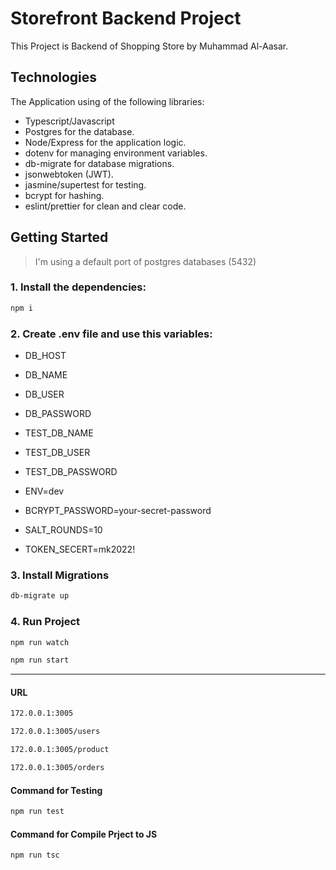 # Storefront Backend Project
This Project is Backend of Shopping Store by Muhammad Al-Aasar.

## Technologies
The Application using of the following libraries:
- Typescript/Javascript
- Postgres for the database.
- Node/Express for the application logic.
- dotenv for managing environment variables.
- db-migrate for database migrations.
- jsonwebtoken (JWT).
- jasmine/supertest for testing.
- bcrypt for hashing.
- eslint/prettier for clean and clear code.

## Getting Started
> I'm using a default port of postgres databases (5432)

### 1. Install the dependencies:
```sh
npm i
```
### 2. Create .env file and use this variables:
- DB_HOST
- DB_NAME
- DB_USER
- DB_PASSWORD
- TEST_DB_NAME
- TEST_DB_USER
- TEST_DB_PASSWORD

- ENV=dev
- BCRYPT_PASSWORD=your-secret-password
- SALT_ROUNDS=10
- TOKEN_SECERT=mk2022!

### 3. Install Migrations
```sh
db-migrate up
```
### 4. Run Project
```sh
npm run watch
```
```sh
npm run start
```

---
#### URL
```sh
172.0.0.1:3005
```
```sh
172.0.0.1:3005/users
```
```sh
172.0.0.1:3005/product
```
```sh
172.0.0.1:3005/orders
```

#### Command for Testing
```sh
npm run test
```
#### Command for Compile Prject to JS
```sh
npm run tsc
```